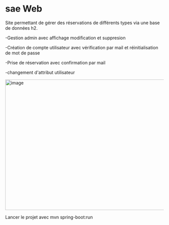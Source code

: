 # sae Web 
Site permettant de gérer des réservations de différents types via une base de données h2.

-Gestion admin avec affichage modification et suppresion

-Création de compte utilisateur avec vérification par mail et réinitialisation de mot de passe

-Prise de réservation avec confirmation par mail

-changement d'attribut utilisateur

<img width="956" height="415" alt="image" src="https://github.com/user-attachments/assets/de6356d7-4341-44a3-b29f-760ee382e385" />

Lancer le projet avec mvn spring-boot:run
